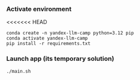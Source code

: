 ### Activate environment
<<<<<<< HEAD
```
conda create -n yandex-llm-camp python=3.12 pip
conda activate yandex-llm-camp
pip install -r requirements.txt
```

### Launch app (its temporary solution)
```
./main.sh
```
